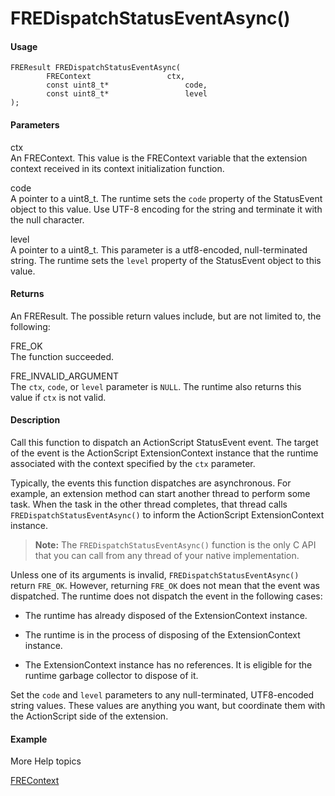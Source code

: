 # FREDispatchStatusEventAsync()

#### Usage

    FREResult FREDispatchStatusEventAsync(
            FREContext                 ctx,
            const uint8_t*                 code,
            const uint8_t*                 level
    );

#### Parameters

ctx  
An FREContext. This value is the FREContext variable that the extension context
received in its context initialization function.

code  
A pointer to a uint8_t. The runtime sets the `code` property of the StatusEvent
object to this value. Use UTF-8 encoding for the string and terminate it with
the null character.

level  
A pointer to a uint8_t. This parameter is a utf8-encoded, null-terminated
string. The runtime sets the `level` property of the StatusEvent object to this
value.

#### Returns

An FREResult. The possible return values include, but are not limited to, the
following:

FRE_OK  
The function succeeded.

FRE_INVALID_ARGUMENT  
The `ctx`, `code`, or `level` parameter is `NULL`. The runtime also returns this
value if `ctx` is not valid.

#### Description

Call this function to dispatch an ActionScript StatusEvent event. The target of
the event is the ActionScript ExtensionContext instance that the runtime
associated with the context specified by the `ctx` parameter.

Typically, the events this function dispatches are asynchronous. For example, an
extension method can start another thread to perform some task. When the task in
the other thread completes, that thread calls `FREDispatchStatusEventAsync()` to
inform the ActionScript ExtensionContext instance.

> **Note:** The `FREDispatchStatusEventAsync()` function is the only C API that
> you can call from any thread of your native implementation.

Unless one of its arguments is invalid, `FREDispatchStatusEventAsync()` return
`FRE_OK`. However, returning `FRE_OK` does not mean that the event was
dispatched. The runtime does not dispatch the event in the following cases:

- The runtime has already disposed of the ExtensionContext instance.

- The runtime is in the process of disposing of the ExtensionContext instance.

- The ExtensionContext instance has no references. It is eligible for the
  runtime garbage collector to dispose of it.

Set the `code` and `level` parameters to any null-terminated, UTF8-encoded
string values. These values are anything you want, but coordinate them with the
ActionScript side of the extension.

#### Example

More Help topics

[FREContext](../typedefs/frecontext.md)
